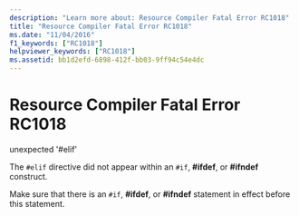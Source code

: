 ```yaml
---
description: "Learn more about: Resource Compiler Fatal Error RC1018"
title: "Resource Compiler Fatal Error RC1018"
ms.date: "11/04/2016"
f1_keywords: ["RC1018"]
helpviewer_keywords: ["RC1018"]
ms.assetid: bb1d2efd-6898-412f-bb03-9ff94c54e4dc
---
```

# Resource Compiler Fatal Error RC1018

unexpected '#elif'

The `#elif` directive did not appear within an `#if`, **#ifdef**, or **#ifndef** construct.

Make sure that there is an `#if`, **#ifdef**, or **#ifndef** statement in effect before this statement.
